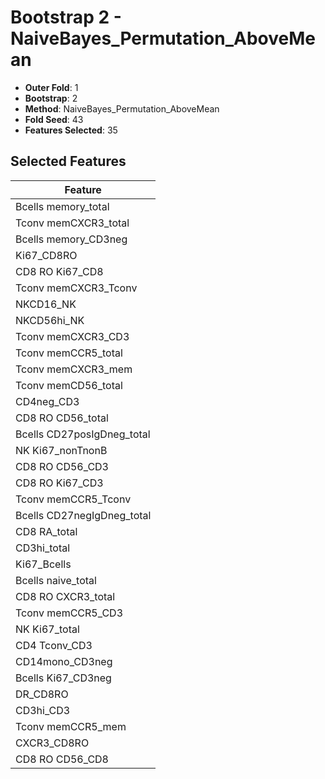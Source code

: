 # Bootstrap 2 - NaiveBayes_Permutation_AboveMean

- **Outer Fold**: 1
- **Bootstrap**: 2
- **Method**: NaiveBayes_Permutation_AboveMean
- **Fold Seed**: 43
- **Features Selected**: 35

## Selected Features

| Feature |
|---------|
| Bcells memory_total |
| Tconv memCXCR3_total |
| Bcells memory_CD3neg |
| Ki67_CD8RO |
| CD8 RO Ki67_CD8 |
| Tconv memCXCR3_Tconv |
| NKCD16_NK |
| NKCD56hi_NK |
| Tconv memCXCR3_CD3 |
| Tconv memCCR5_total |
| Tconv memCXCR3_mem |
| Tconv memCD56_total |
| CD4neg_CD3 |
| CD8 RO CD56_total |
| Bcells CD27posIgDneg_total |
| NK Ki67_nonTnonB |
| CD8 RO CD56_CD3 |
| CD8  RO Ki67_CD3 |
| Tconv memCCR5_Tconv |
| Bcells CD27negIgDneg_total |
| CD8 RA_total |
| CD3hi_total |
| Ki67_Bcells |
| Bcells naive_total |
| CD8 RO CXCR3_total |
| Tconv memCCR5_CD3 |
| NK Ki67_total |
| CD4 Tconv_CD3 |
| CD14mono_CD3neg |
| Bcells Ki67_CD3neg |
| DR_CD8RO |
| CD3hi_CD3 |
| Tconv memCCR5_mem |
| CXCR3_CD8RO |
| CD8 RO CD56_CD8 |

